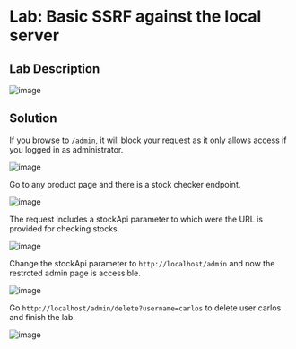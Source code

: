 # Lab: Basic SSRF against the local server

## Lab Description

![image](https://github.com/KVNuhman/Web-Security-Lab/assets/46161259/d5869a3d-2ce6-4a07-9729-7aeb679e4a64)

## Solution

If you browse to `/admin`, it will block your request as it only allows access if you logged in as administrator.

![image](https://github.com/KVNuhman/Web-Security-Lab/assets/46161259/29a37d57-7f50-4bd7-9099-4cf74839afc4)

Go to any product page and there is a stock checker endpoint.

![image](https://github.com/KVNuhman/Web-Security-Lab/assets/46161259/601bd02c-01b2-4158-b009-4fa1615cc3b8)

The request includes a stockApi parameter to which were the URL is provided for checking stocks.

![image](https://github.com/KVNuhman/Web-Security-Lab/assets/46161259/65c9875c-17d0-4cca-babc-bacb6159d8c5)

Change the stockApi parameter to `http://localhost/admin` and now the restrcted admin page is accessible.

![image](https://github.com/KVNuhman/Web-Security-Lab/assets/46161259/9b31049e-f3c8-4fd0-addf-07daaad9482a)

Go `http://localhost/admin/delete?username=carlos` to delete user carlos and finish the lab.

![image](https://github.com/KVNuhman/Web-Security-Lab/assets/46161259/2ed2ca48-f60d-4f64-bae0-86f4ef95cff5)
